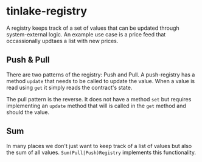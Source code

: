 # tinlake-registry
A registry keeps track of a set of values that can be updated through
system-external logic. An example use case is a price feed that occassionally
updtaes a list with new prices.

## Push & Pull
There are two patterns of the registry: Push and Pull. A push-registry has a
method `update` that needs to be called to update the value. When a value is read
using `get` it simply reads the contract's state.

The pull pattern is the reverse. It does not have a method `set` but requires
implementing an `update` method that will is called in the `get` method and
should the value.

## Sum
In many places we don't just want to keep track of a list of values but also the
sum of all values. `Sum(Pull|Push)Registry` implements this functionality.

